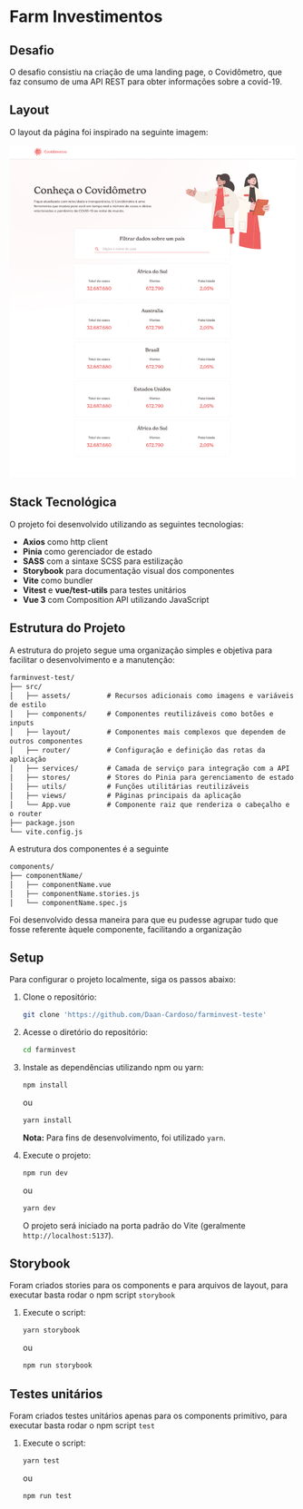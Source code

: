 # Farm Investimentos

## Desafio

O desafio consistiu na criação de uma landing page, o Covidômetro, que faz consumo de uma API REST para obter informações sobre a covid-19.

## Layout

O layout da página foi inspirado na seguinte imagem:

![Layout de Referência](./layout.jpg)

## Stack Tecnológica

O projeto foi desenvolvido utilizando as seguintes tecnologias:

- **Axios** como http client
- **Pinia** como gerenciador de estado
- **SASS** com a sintaxe SCSS para estilização
- **Storybook** para documentação visual dos componentes
- **Vite** como bundler
- **Vitest** e **vue/test-utils** para testes unitários
- **Vue 3** com Composition API utilizando JavaScript

## Estrutura do Projeto

A estrutura do projeto segue uma organização simples e objetiva para facilitar o desenvolvimento e a manutenção:

```
farminvest-test/
├── src/
│   ├── assets/         # Recursos adicionais como imagens e variáveis de estilo
│   ├── components/     # Componentes reutilizáveis como botões e inputs
│   ├── layout/         # Componentes mais complexos que dependem de outros componentes
│   ├── router/         # Configuração e definição das rotas da aplicação
│   ├── services/       # Camada de serviço para integração com a API
│   ├── stores/         # Stores do Pinia para gerenciamento de estado
│   ├── utils/          # Funções utilitárias reutilizáveis
│   ├── views/          # Páginas principais da aplicação
│   └── App.vue         # Componente raiz que renderiza o cabeçalho e o router
├── package.json
└── vite.config.js
```

A estrutura dos componentes é a seguinte

```
components/
├── componentName/
│   ├── componentName.vue
│   ├── componentName.stories.js
│   └── componentName.spec.js
```

Foi desenvolvido dessa maneira para que eu pudesse agrupar tudo que fosse referente àquele componente, facilitando a organização

## Setup

Para configurar o projeto localmente, siga os passos abaixo:

1. Clone o repositório:
   ```sh
   git clone 'https://github.com/Daan-Cardoso/farminvest-teste'
   ```
2. Acesse o diretório do repositório:
   ```sh
   cd farminvest
   ```
3. Instale as dependências utilizando npm ou yarn:

   ```sh
   npm install
   ```

   ou

   ```sh
   yarn install
   ```

   **Nota:** Para fins de desenvolvimento, foi utilizado `yarn`.

4. Execute o projeto:
   ```sh
   npm run dev
   ```
   ou
   ```sh
   yarn dev
   ```
   O projeto será iniciado na porta padrão do Vite (geralmente `http://localhost:5137`).

## Storybook

Foram criados stories para os components e para arquivos de layout, para executar basta rodar o npm script `storybook`

1. Execute o script:

   ```sh
   yarn storybook
   ```

   ou

   ```sh
   npm run storybook
   ```

## Testes unitários

Foram criados testes unitários apenas para os components primitivo, para executar basta rodar o npm script `test`

1. Execute o script:

   ```sh
   yarn test
   ```

   ou

   ```sh
   npm run test
   ```
